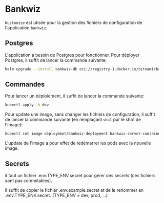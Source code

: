# Bankwiz

`Kustomize` est utisée pour la gestion des fichiers de configuration de l'application `bankwiz`.

## Postgres

L'application a besoin de Postgres pour fonctionner. Pour déployer Postgres, il suffit de lancer la commande suivante:

```bash
helm upgrade --install bankwiz-db oci://registry-1.docker.io/bitnamicharts/postgresql -f dependencies/postgresql.yaml -n bankwiz-dev --create-namespace
```


## Commandes

Pour lancer un déploiement, il suffit de lancer la commande suivante:

```bash
kubectl apply -k dev
```

Pour update une image, sans changer les fichiers de configuration, il suffit de lancer la commande suivante (en remplaçant `sha1` par le sha1 de l'image):

```bash
kubectl set image deployment/bankwiz-deployment bankwiz-server-container=ghcr.io/jbwittner/bankwiz_server:develop-sha1 -n bankwiz-dev
```

L'update de l'image a pour effet de redémarrer les pods avec la nouvelle image.

## Secrets

il faut un fichier .env.TYPE_ENV.secret pour gérer des secrets (ces fichiers sont pas commitables).

Il suffit de copier le fichier .env.example.secret et de le renommer en .env.TYPE_ENV.secret. (TYPE_ENV = dev, prod, ...)